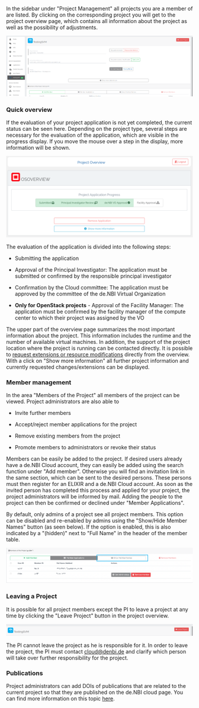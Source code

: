 In the sidebar under "Project Management" all projects you are a member of are listed. By clicking on the corresponding
project you will get to the project overview page, which contains all information about the project as well as the
possibility of adjustments.

![project_overview](img/project_overview.png)

### Quick overview

If the evaluation of your project application is not yet completed, the current status can be seen here. Depending on
the project type, several steps are necessary for the evaluation of the application, which are visible in the progress
display. If you move the mouse over a step in the display, more information will be shown.

![application_progress](img/application_progress.png)

The evaluation of the application is divided into the following steps:

* Submitting the application

* Approval of the Principal Investigator: The application must be submitted or confirmed by the responsible principal
  investigator

* Confirmation by the Cloud committee: The application must be approved by the committee of the de.NBI Virtual
  Organization

* **Only for OpenStack projects** - Approval of the Facility Manager: The application must be confirmed by the facility
  manager of the compute center to which their project was assigned by the VO

The upper part of the overview page summarizes the most important information about the project. This information
includes the runtime and the number of available virtual machines. In addition, the support of the project location
where the project is running can be contacted directly. It is possible
to [request extensions or resource modifications](modification.md) directly from the overview. With a click on "Show
more information" all further project information and currently requested changes/extensions can be displayed.

### Member management

In the area "Members of the Project" all members of the project can be viewed. Project administrators are also able to

* Invite further members

* Accept/reject member applications for the project

* Remove existing members from the project

* Promote members to administrators or revoke their status

Members can be easily be added to the project. If desired users already have a de.NBI Cloud account, they can easily be
added using the search function under "Add member". Otherwise you will find an invitation link in the same section,
which can be sent to the desired persons. These persons must then register for an ELIXIR and a de.NBI Cloud account. As
soon as the invited person has completed this process and applied for your project, the project administrators will be
informed by mail. Adding the people to the project can then be confirmed or declined under "Member Applications".

By default, only admins of a project see all project members. This option can be disabled and re-enabled by admins using
the "Show/Hide Member Names" button (as seen below). If the option is enabled, this is also indicated by a "(hidden)"
next to "Full Name" in the header of the member table.

![member_overview](img/show_hide_members.png)

### Leaving a Project

It is possible for all project members except the PI to leave a project at any time by clicking the "Leave Project"
button in the project overview.

![leave_project](img/leaving_project.png)

The PI cannot leave the project as he is responsible for it. In order to leave the project, the PI must
contact <a href="mailto:cloud@denbi.de">cloud@denbi.de</a>  and clarify which person will take over further
responsibility for the project.

### Publications

Project administrators can add DOIs of publications that are related to the current project so that they are published
on the de.NBI cloud page. You can find more information on this topic [here](../citation_and_publication.md).